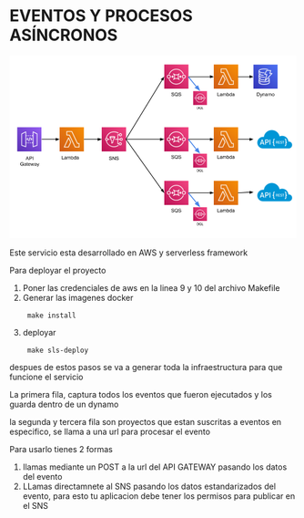 # EVENTOS Y PROCESOS ASÍNCRONOS

![](doc/event.png)

Este servicio esta desarrollado en AWS y serverless framework  

Para deployar el proyecto
1. Poner las credenciales de aws en la linea 9 y 10 del archivo Makefile
2. Generar las imagenes docker
   ```
    make install
   ```
3. deployar
   ```
    make sls-deploy
   ```

despues de estos pasos se va a generar toda la infraestructura para que funcione el servicio

La primera fila, captura todos los eventos que fueron ejecutados y los guarda dentro de un dynamo

la segunda y tercera fila son proyectos que estan suscritas a eventos en especifico, se llama a una url para procesar el evento

Para usarlo tienes 2 formas
1. llamas mediante un POST a la url del API GATEWAY pasando los datos del evento
2. LLamas directamnete al SNS pasando los datos estandarizados del evento, para esto tu aplicacion debe tener los permisos para publicar en el SNS